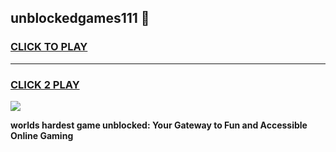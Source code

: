 
## unblockedgames111 👋
<h3>
<a href="https://premium.freeplayer.one?title=unblockedgames111&ref=14F">CLICK TO PLAY</a></h3>
<hr>

<h3>
<a href="https://premium.freeplayer.one?title=unblockedgames111&ref=14F">CLICK 2 PLAY</a>
  
</h3>

<a href="https://premium.freeplayer.one?title=unblockedgames111&ref=12F/"><img src="https://clearcache.store/games.png"></a>


**worlds hardest game unblocked: Your Gateway to Fun and Accessible Online Gaming**
